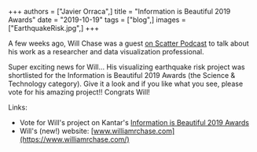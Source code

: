 +++
authors = ["Javier Orraca",]
title = "Information is Beautiful 2019 Awards"
date = "2019-10-19"
tags = ["blog",]
images = ["EarthquakeRisk.jpg",]
+++

A few weeks ago, Will Chase was a guest [on Scatter Podcast](https://soundcloud.com/scatterpodcast/episode-022) to talk about his work as a researcher and data visualization professional.
<!--more-->
Super exciting news for Will... His visualizing earthquake risk project was shortlisted for the Information is Beautiful 2019 Awards (the Science & Technology category). Give it a look and if you like what you see, please vote for his amazing project!! Congrats Will!

Links:

* Vote for Will's project on Kantar's [Information is Beautiful 2019 Awards](https://www.informationisbeautifulawards.com/showcase/3812-can-one-earthquake-trigger-another-on-the-other-side-of-the-world)
* Will's (new!) website: [www.williamrchase.com](https://www.williamrchase.com/)